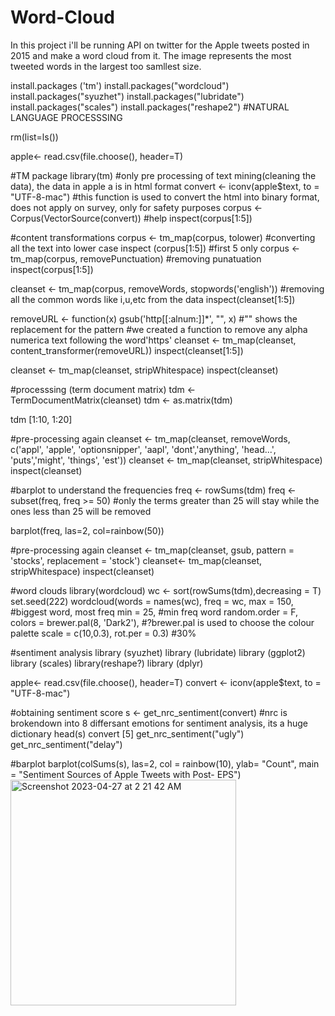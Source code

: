 # Word-Cloud
In this project i'll be running API on twitter for the Apple tweets posted in 2015 and make a word cloud from it. The image represents the most tweeted words in the largest too samllest size.




install.packages ('tm')
install.packages("wordcloud")
install.packages("syuzhet")
install.packages("lubridate")
install.packages("scales")
install.packages("reshape2")
#NATURAL LANGUAGE PROCESSSING



rm(list=ls())

 apple<- read.csv(file.choose(), header=T)
 
 
 #TM package
 library(tm)
#only pre processing of text mining(cleaning the data), the data in apple a is in html format
convert <- iconv(apple$text, to = "UTF-8-mac") #this function is used to convert the html into binary format, does not apply on survey, only for safety purposes
corpus <- Corpus(VectorSource(convert)) #help
inspect(corpus[1:5])
 

#content transformations
corpus <- tm_map(corpus, tolower)  #converting all the text into lower case
inspect (corpus[1:5]) #first 5 only
corpus <- tm_map(corpus, removePunctuation) #removing punatuation
inspect(corpus[1:5])

cleanset <- tm_map(corpus, removeWords, stopwords('english')) #removing all the common words like i,u,etc from the data
inspect(cleanset[1:5])

removeURL <- function(x) gsub('http[[:alnum:]]*', "", x) #"" shows the replacement for the pattern
#we created a function to remove any alpha numerica text following the word'https'
cleanset <- tm_map(cleanset, content_transformer(removeURL))
inspect(cleanset[1:5])

cleanset <- tm_map(cleanset, stripWhitespace)
inspect(cleanset)

#processsing (term document matrix)
tdm <- TermDocumentMatrix(cleanset)
tdm <- as.matrix(tdm)

tdm [1:10, 1:20]                   
                   
#pre-processing again
cleanset <- tm_map(cleanset, removeWords, c('appl', 'apple', 'optionsnipper', 'aapl',
                                            'dont','anything', 'head...', 'puts','might',
                                            'things',
                                            'est'))
cleanset <- tm_map(cleanset, stripWhitespace)
inspect(cleanset)

#barplot to understand the frequencies
freq <- rowSums(tdm)
freq <- subset(freq, freq >= 50)  #only the terms greater than 25 will stay while the ones less than 25 will be removed

barplot(freq,
        las=2,
        col=rainbow(50))

#pre-processing again
cleanset <- tm_map(cleanset, gsub, pattern = 'stocks',
                   replacement = 'stock')
cleanset<- tm_map(cleanset, stripWhitespace)
inspect(cleanset)


#word clouds
library(wordcloud)
wc <- sort(rowSums(tdm),decreasing = T)
set.seed(222)
wordcloud(words = names(wc),
          freq = wc,
          max = 150, #biggest word, most freq
          min = 25, #min freq word
          random.order = F,
          colors = brewer.pal(8, 'Dark2'), #?brewer.pal is used to choose the colour palette
          scale = c(10,0.3),
          rot.per = 0.3) #30%

 #sentiment analysis
library (syuzhet)
library (lubridate)
library (ggplot2)
library (scales)
library(reshape?)
library (dplyr)
 
apple<- read.csv(file.choose(), header=T)
convert <- iconv(apple$text, to = "UTF-8-mac") 

#obtaining sentiment score
s <- get_nrc_sentiment(convert)  #nrc is brokendown into 8 differsant emotions for sentiment analysis, its  a huge dictionary
head(s)
convert [5]
get_nrc_sentiment("ugly")
get_nrc_sentiment("delay")

#barplot
barplot(colSums(s),
        las=2,
        col = rainbow(10),
        ylab= "Count",
        main = "Sentiment Sources of Apple Tweets with Post- EPS")
<img width="361" alt="Screenshot 2023-04-27 at 2 21 42 AM" src="https://user-images.githubusercontent.com/97010579/234705679-12e76286-eb01-471b-96f8-2c539cafd153.png">


